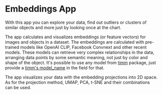 Embeddings App
==============

With this app you can explore your data, find out outliers or clusters of
similar objects and more just by looking once at the chart.
 

The app calculates and visualizes embeddings (or feature vectors) for images
and objects in a dataset. The embeddings are calculated with pre-trained
models like OpenAI CLIP, Facebook Convnext and other recent models. These models
can retrieve very complex relationships in the data, arranging data points
by some semantic meaning, not just by color and shape of the object. It's
possible to use any model from [timm](https://huggingface.co/docs/timm/index)
package, just provide a [timm's
model_name](https://huggingface.co/models?sort=downloads&search=timm%2F) in the
field for that.
 

The app visualizes your data with the embedding projections into 2D space. As
for the projection method, UMAP, PCA, t-SNE and their combinations can be used.
